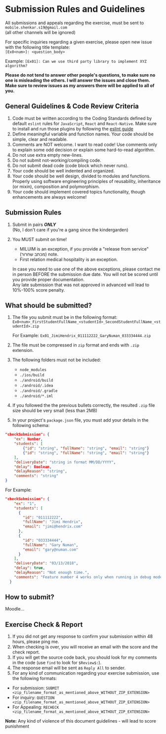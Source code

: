 
# Submission Rules and Guidelines

All submissions and appeals regarding the exercise, must be sent to `mobile.shenkar.s19@gmail.com`
<br>
(all other channels will be ignored)

For specific inquiries regarding a given exercise, please open new issue with the following title template:<br>
`[Ex0<num>]: <question_body>`

Example: `[Ex01]: Can we use third party library to implement XYZ algorithm?`

**Please do not tend to answer other people's questions, to make sure no one is misleading the others.
I will answer the issues and close them. Make sure to review issues as my answers there will be applied to all of you.**

## General Guidelines & Code Review Criteria
1. Code must be written according to the Coding Standards defined by default `eslint` rules for `JavaScript`, `React` and `React-Native`.
Make sure to install and run those plugins by following the [eslint guide](./eslint.md)
2. Define meaningful variable and function names. Your code should be simple, clear and readable.
3. Comments are NOT welcome. I want to read code! Use comments only to explain some odd decision or explain some hard-to-read algorithm.
4. Do not use extra empty new-lines.
5. Do not submit not-working/compiling code.
6. Do not submit dead code (code block which never runs).
7. Your code should be well indented and organized.
8. Your code should be well design, divided to modules and functions. Properly using software engineering principles of reusability, inheritance (or mixin), composition and polymorphism.
9. Your code should implement covered topics functionality, though enhancements are always welcome!


## Submission Rules
1. Submit in pairs ***ONLY***<br>
(No, I don't care if you're a gang since the kindergarden)
2. You MUST submit on time!
    * MILUIM is an exception, if you provide a "release from service" (מכתב שחרור) note.
    * First relation medical hospitality is an exception.<br>

    In case you need to use one of the above exceptions, please contact me in person BEFORE the submission due date. You will not be scored until you provide proper documentation.<br>
    Any late submission that was not approved in advanced will lead to 10%-100% score penalty.

## What should be submitted?
1. The file you submit must be in the following format:<br>
`Ex0<num>_FirstStudentFullName_<studentId>_SecondStudentFullName_<studentId>.zip`

    For Example: `Ex01_JimiHendrix_011112222_GaryNuman_033334444.zip`
2. The file must be compressed in `zip` format and ends with `.zip` extension.
3. The following folders must not be included:
    * `node_modules`
    * `./ios/build`
    * `./android/build`
    * `./android/.idea`
    * `./android/.gradle`
    * `./android/*.iml`

4. If you followed the the previous bullets correctly, the resulted `.zip` file size should be very small (less than 2MB)
5. In your project's `package.json` file, you must add your details in the following schema:
```json
"checkSubmission": {
    "ex": Number,
    "students": [
        {"id": "string", "fullName": "string", "email": "string"}
        {"id": "string", "fullName": "string", "email": "string"}
    ],
    "deliveryDate": "string in format MM/DD/YYYY",
    "delay": Boolean,
    "delayReason": "string",
    "comments": "string"
}
```
For Example:
```json
"checkSubmission": {
    "ex": "1",
    "students": [
      {
        "id": "011112222",
        "fullName": "Jimi Hendrix",
        "email": "jimi@hendrix.com"
      },
      {
        "id": "033334444",
        "fullName": "Gary Numan",
        "email": "gary@numan.com"
      }
    ],
    "deliveryDate": "03/13/2018",
    "delay": true,
    "delayReason": "Not enough time.",
    "comments": "Feature number 4 works only when running in debug mode."
  }
```

## How to submit?
Moodle...


## Exercise Check & Report
1. If you did not get any response to confirm your submission within 48 hours, please ping me.
2. When checking is over, you will receive an email with the score and the check report.
3. If you will get the source code back, you should look for my comments in the code (use `find` to look for `$Review$:`).
4. The response email will be sent as `Reply All` to sender.
5. For any kind of communication regarding your exercise submission, use the following formats:
* For submission: `SUBMIT <zip_filename_format_as_mentioned_above_WITHOUT_ZIP_EXTENSION>`
* For inquiry: `QUESTION <zip_filename_format_as_mentioned_above_WITHOUT_ZIP_EXTENSION>`
* For Appealing: `RECHECK <zip_filename_format_as_mentioned_above_WITHOUT_ZIP_EXTENSION>`



**Note:**
Any kind of violence of this document guidelines - will lead to score punishment
